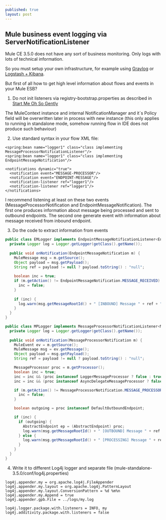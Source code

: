 ```yaml
---
published: true
layout: post
---
```

## Mule business event logging via ServerNotificationListener

Mule CE 3.5.0 does not have any sort of business monitoring. Only logs with lots of technical information.

So you must setup your own infrastructure, for example using [Graylog](http://graylog.org/) or [Logstash + Kibana](http://thepracticalsysadmin.com/introduction-to-logstashelasticsearchkibana/).

But first of all how to get high level information about flows and events in your Mule ESB?

1) Do not init listeners via registry-bootstrap.properties as described in [Start Me Oh So Gently](http://blogs.mulesoft.org/start-me-oh-so-gently/)

The MuleContext instance and internal NotificationManager and it`s Policy field will be overwritten later in process with new instance (this only applies to running in standalone mode, somehow running flow in IDE does not produce such behaviour)

2) Use standard syntax in your flow XML file:

```
<spring:bean name="logger1" class="class implementing MessageProcessorNotificationListener"/>
<spring:bean name="logger1" class="class implementing EndpointMessageNotification"/>

<notifications dynamic="true">
  <notification event="MESSAGE-PROCESSOR"/>
  <notification event="ENDPOINT-MESSAGE"/>
  <notification-listener ref="logger1"/>
  <notification-listener ref="logger1"/>
</notifications>
```

I recommend listening at least on these two events (MessageProcessorNotification and EndpointMessageNotification). The first one produces information about message being processed and sent to outbound endpoints. The second one generate event with information about message received from inbound endpoint.

3) Do the code to extract information from events


```java
public class EMLogger implements EndpointMessageNotificationListener<EndpointMessageNotification> {
  private Logger log = Logger.getLogger(getClass().getName());
  
  public void onNotification(EndpointMessageNotification m) {
    MuleMessage msg = m.getSource();  
    Object payload = msg.getPayload();
    String ref = payload != null ? payload.toString() : "null";
  
    boolean inc = true;
    if (m.getAction() != EndpointMessageNotification.MESSAGE_RECEIVED) {
      inc = false;
    }
  
    if (inc) {
      log.warn(msg.getMessageRootId() + " [INBOUND] Message " + ref + " <- " + m.getEndpoint());
    }
  }
}

public class MPLogger implements MessageProcessorNotificationListener<MessageProcessorNotification> {
  private Logger log = Logger.getLogger(getClass().getName());
  
  public void onNotification(MessageProcessorNotification m) {
    MuleEvent ev = m.getSource();
    MuleMessage msg = ev.getMessage();
    Object payload = msg.getPayload();
    String ref = payload != null ? payload.toString() : "null";

    MessageProcessor proc = m.getProcessor();
    boolean inc = true;
    inc = inc && (proc instanceof LoggerMessageProcessor ? false : true); 
    inc = inc && (proc instanceof AsyncDelegateMessageProcessor ? false : true);

    if (m.getAction() != MessageProcessorNotification.MESSAGE_PROCESSOR_PRE_INVOKE) {
      inc = false;
    }

    boolean outgoing = proc instanceof DefaultOutboundEndpoint;

    if (inc) {
      if (outgoing) {
        AbstractEndpoint ep = (AbstractEndpoint) proc;
        log.warn(msg.getMessageRootId() + " [OUTBOUND] Message " + ref + " -> " + ep.getEndpointURI());
      } else {
        log.warn(msg.getMessageRootId() + " [PROCESSING] Message " + ref + " <> " + proc.getClass().getSimpleName());
      }
    }
  }
}
```

4) Write it to different Log4j logger and separate file (mule-standalone-3.5.0/conf/log4j.properties)

```
log4j.appender.my = org.apache.log4j.FileAppender
log4j.appender.my.layout = org.apache.log4j.PatternLayout
log4j.appender.my.layout.ConversionPattern = %d %m%n
log4j.appender.my.Append = true
log4j.appender.gpb.File = ../logs/my.log

log4j.logger.package.with.listeners = INFO, my
log4j.additivity.package.with.listeners = false
```

